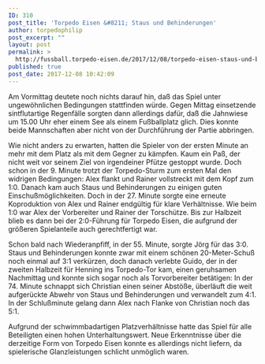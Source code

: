 ```yaml
---
ID: 310
post_title: 'Torpedo Eisen &#8211; Staus und Behinderungen'
author: torpedophilip
post_excerpt: ""
layout: post
permalink: >
  http://fussball.torpedo-eisen.de/2017/12/08/torpedo-eisen-staus-und-behinderungen/
published: true
post_date: 2017-12-08 10:42:09
---
```

Am Vormittag deutete noch nichts darauf hin, daß das Spiel unter ungewöhnlichen Bedingungen stattfinden würde. Gegen Mittag einsetzende sintflutartige Regenfälle sorgten dann allerdings dafür, daß die Jahnwiese um 15.00 Uhr eher einem See als einem Fußballplatz glich. Dies konnte beide Mannschaften aber nicht von der Durchführung der Partie abbringen.

Wie nicht anders zu erwarten, hatten die Spieler von der ersten Minute an mehr mit dem Platz als mit dem Gegner zu kämpfen. Kaum ein Paß, der nicht weit vor seinem Ziel von irgendeiner Pfütze gestoppt wurde. Doch schon in der 9. Minute trotzt der Torpedo-Sturm zum ersten Mal den widrigen Bedingungen: Alex flankt und Rainer vollstreckt mit dem Kopf zum 1:0. Danach kam auch Staus und Behinderungen zu einigen guten Einschußmöglichkeiten. Doch in der 27. Minute sorgte eine erneute Koproduktion von Alex und Rainer endgültig für klare Verhältnisse. Wie beim 1:0 war Alex der Vorbereiter und Rainer der Torschütze. Bis zur Halbzeit blieb es dann bei der 2:0-Führung für Torpedo Eisen, die aufgrund der größeren Spielanteile auch gerechtfertigt war.

Schon bald nach Wiederanpfiff, in der 55. Minute, sorgte Jörg für das 3:0. Staus und Behinderungen konnte zwar mit einem schönen 20-Meter-Schuß noch einmal auf 3:1 verkürzen, doch danach verlebte Guido, der in der zweiten Halbzeit für Henning ins Torpedo-Tor kam, einen geruhsamen Nachmittag und konnte sich sogar noch als Torvorbereiter betätigen: In der 74. Minute schnappt sich Christian einen seiner Abstöße, überläuft die weit aufgerückte Abwehr von Staus und Behinderungen und verwandelt zum 4:1. In der Schlußminute gelang dann Alex nach Flanke von Christian noch das 5:1.

Aufgrund der schwimmbadartigen Platzverhältnisse hatte das Spiel für alle Beteiligten einen hohen Unterhaltungswert. Neue Erkenntnisse über die derzeitige Form von Torpedo Eisen konnte es allerdings nicht liefern, da spielerische Glanzleistungen schlicht unmöglich waren.